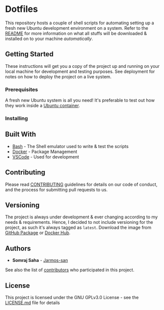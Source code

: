 <!--
TODO:
- Getting Started
- Installing
-->

# Dotfiles

This repository hosts a couple of shell scripts for automating setting up a fresh new Ubuntu development environment on a system. Refer to the [README](../README.md) for more information on what all stuffs will be downloaded & installed on to your machine *automatically*.

## Getting Started
<!-- TODO: Add details -->
These instructions will get you a copy of the project up and running on your local machine for development and testing purposes. See deployment for notes on how to deploy the project on a live system.

### Prerequisites

A fresh new Ubuntu system is all you need! It's preferable to test out how they work inside a [Ubuntu container](https://hub.docker.com/_/ubuntu).

### Installing
<!-- TODO: Add installation details -->

## Built With

* [Bash](https://www.gnu.org/software/bash/) - The Shell emulator used to write & test the scripts
* [Docker](https://www.docker.com/) - Package Management
* [VSCode](https://code.visualstudio.com/) - Used for development

## Contributing

Please read [CONTRIBUTING](./CONTRIBUTING.md) guidelines for details on our code of conduct, and the process for submitting pull requests to us.

## Versioning

The project is always under development & ever changing according to my needs & requirements. Hence, I decided to not include versioning for the project, as such it's always tagged as `latest`. Download the image from [GitHub Package](https://github.com/Jarmos-san/dotfiles/packages/368490) or [Docker Hub](https://hub.docker.com/r/jarmos/dotfiles).

## Authors

* **Somraj Saha** - [Jarmos-san](https://github.com/jarmos-san)

See also the list of [contributors](https://github.com/jarmos-san/dotfiles/contributors) who participated in this project.

## License

This project is licensed under the GNU GPLv3.0 License - see the [LICENSE.md](./../LICENSE.md) file for details
